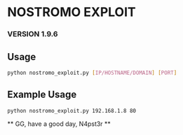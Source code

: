# NOSTROMO EXPLOIT 
### VERSION 1.9.6

## Usage

```bash
python nostromo_exploit.py [IP/HOSTNAME/DOMAIN] [PORT]
```

## Example Usage

```bash
python nostromo_exploit.py 192.168.1.8 80
```



** GG, have a good day, N4pst3r **
